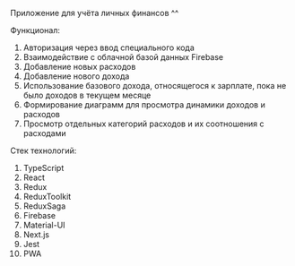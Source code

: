 Приложение для учёта личных финансов ^^

Функционал:

1. Авторизация через ввод специального кода
2. Взаимодействие с облачной базой данных Firebase
3. Добавление новых расходов
4. Добавление нового дохода
5. Использование базового дохода, относящегося к зарплате, пока не было доходов в текущем месяце
6. Формирование диаграмм для просмотра динамики доходов и расходов
7. Просмотр отдельных категорий расходов и их соотношения с расходами

Стек технологий:

1. TypeScript
2. React
3. Redux
4. ReduxToolkit
5. ReduxSaga
6. Firebase
7. Material-UI
8. Next.js
9. Jest
10. PWA
